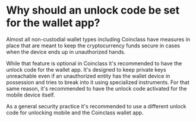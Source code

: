 # Why should an unlock code be set for the wallet app?

Almost all non-custodial wallet types including Coinclass have measures in place that are meant to keep the cryptocurrency funds secure in cases when the device ends up in unauthorized hands.

While that feature is optional in Coinclass it's recommended to have the unlock code for the wallet app. It's designed to keep private keys unreachable even if an unauthorized entity has the wallet device in possession and tries to break into it using specialized instruments. For that same reason, it's recommended to have the unlock code activated for the mobile device itself.

As a general security practice it's recommended to use a different unlock code for unlocking mobile and the Coinclass wallet app.
